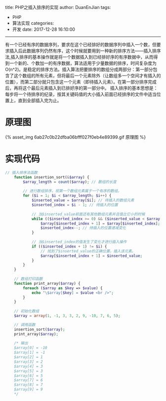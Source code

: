title: PHP之插入排序的实现
author: DuanEnJian
tags:
  - PHP
  - 算法实现
categories:
  - 开发
date: 2017-12-28 16:10:00
---
有一个已经有序的数据序列，要求在这个已经排好的数据序列中插入一个数，但要求插入后此数据序列仍然有序，这个时候就要用到一种新的排序方法——插入排序法,插入排序的基本操作就是将一个数据插入到已经排好序的有序数据中，从而得到一个新的、个数加一的有序数据，算法适用于少量数据的排序，时间复杂度为O(n^2)。是稳定的排序方法。插入算法把要排序的数组分成两部分：第一部分包含了这个数组的所有元素，但将最后一个元素除外（让数组多一个空间才有插入的位置），而第二部分就只包含这一个元素（即待插入元素）。在第一部分排序完成后，再将这个最后元素插入到已排好序的第一部分中。
插入排序的基本思想是：每步将一个待排序的纪录，按其关键码值的大小插入前面已经排序的文件中适当位置上，直到全部插入完为止。

<!-- more -->
# 原理图
{% asset_img 6ab27c0b22dfba06bfff027f0eb4e89399.gif 原理图 %}
# 实现代码
```php
// 插入排序法函数
	function insertion_sort(&$array) {
		$array_length = count($array); // 数组的长度
		
		// 进行数组排序，视第一个数组元素属于一个有序的数组。
		for ($i = 1; $i < $array_length; $i++) {
			$inserted_value = $array[$i]; // 待插入的数组元素
			$inserted_index = $i - 1; // 待插入的位置
			
			// 当$inserted_value前面还有其他数组元素并且值比它小的时候
			while (($inserted_index >= 0) && ($inserted_value < $array[$inserted_index])) {
				$array[$inserted_index + 1] = $array[$inserted_index]; // $inserted_value的前一个数组元素被后移
				$inserted_index--; // 待插入的位置递减变化
			}
			
			// 当$inserted_index的值发生了变化才进行插入操作
			if (($inserted_index + 1) != $i) {
				// 找到了$inserted_value的正确位置，插入该元素。
				$array[$inserted_index + 1] = $inserted_value;
			}
		}
	}
	
	// 数组打印函数
	function print_array($array) {
		foreach ($array as $key => $value) {
			echo "\$array[$key] = $value <br />";
		}
	}
	
	// 初始化数组
	$array = array(1, -1, 3, 3, 2, 9, -10, 7, 6, 5);

	// 调用函数
	insertion_sort($array);
	print_array($array);
	
	/* 输出
	$array[0] = -10 
	$array[1] = -1 
	$array[2] = 1 
	$array[3] = 2 
	$array[4] = 3 
	$array[5] = 3 
	$array[6] = 5 
	$array[7] = 6 
	$array[8] = 7 
	$array[9] = 9
	*/
```